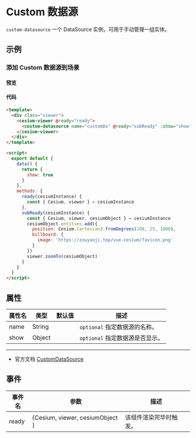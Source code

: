 # Custom 数据源

`custom-datasource` 一个 DataSource 实例，可用于手动管理一组实体。

## 示例

### 添加 Custom 数据源到场景

#### 预览

<doc-preview>
  <template>
    <div class="viewer">
      <cesium-viewer @ready="ready">
        <custom-datasource name="customDs" @ready="subReady" :show="show"></custom-datasource>
      </cesium-viewer>
    </div>
  </template>

  <script>
    export default {
      data () {
        return {
          show: true
        }
      },
      methods: {
        ready (cesiumInstance) {
          const { Cesium, viewer } = cesiumInstance
        },
        subReady (cesiumInstance){
          const { Cesium, viewer, cesiumObject } = cesiumInstance
          cesiumObject.entities.add({
            position : Cesium.Cartesian3.fromDegrees(108, 25, 1000),
            billboard : {
                image : 'https://zouyaoji.top/vue-cesium/favicon.png'
            }
          })
          viewer.zoomTo(cesiumObject)
        }
      }
    }
  </script>
</doc-preview>

#### 代码

```html
<template>
  <div class="viewer">
    <cesium-viewer @ready="ready">
      <custom-datasource name="customDs" @ready="subReady" :show="show"></custom-datasource>
    </cesium-viewer>
  </div>
</template>

<script>
  export default {
    data() {
      return {
        show: true
      }
    },
    methods: {
      ready(cesiumInstance) {
        const { Cesium, viewer } = cesiumInstance
      },
      subReady(cesiumInstance) {
        const { Cesium, viewer, cesiumObject } = cesiumInstance
        cesiumObject.entities.add({
          position: Cesium.Cartesian3.fromDegrees(108, 25, 1000),
          billboard: {
            image: 'https://zouyaoji.top/vue-cesium/favicon.png'
          }
        })
        viewer.zoomTo(cesiumObject)
      }
    }
  }
</script>
```

## 属性

| 属性名 | 类型   | 默认值 | 描述                            |
| ------ | ------ | ------ | ------------------------------- |
| name   | String |        | `optional` 指定数据源的名称。   |
| show   | Object |        | `optional` 指定数据源是否显示。 |

---

- 官方文档 [CustomDataSource](https://cesium.com/docs/cesiumjs-ref-doc/CustomDataSource.html)

## 事件

| 事件名 | 参数                            | 描述                   |
| ------ | ------------------------------- | ---------------------- |
| ready  | {Cesium, viewer, cesiumObject } | 该组件渲染完毕时触发。 |
